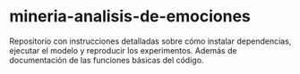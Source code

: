 # mineria-analisis-de-emociones
Repositorio con instrucciones detalladas sobre cómo instalar dependencias, ejecutar el modelo y reproducir los experimentos. Además de documentación de las funciones básicas del código.
